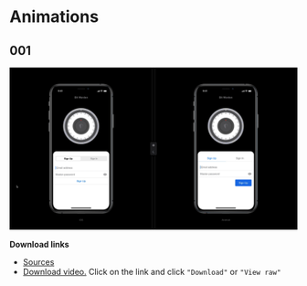 # Animations

## 001

![animation.img](/01%20-%20design/animation/001/animation%20-%2001.gif)

**Download links**

- [Sources](/01%20-%20design/animation/001/)
- [Download video.](/01%20-%20design/animation/001/animation%20-%2001.mp4) Click on the link and click `"Download"` or `"View raw"`
